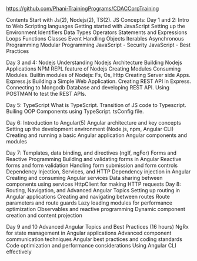 https://github.com/Phani-TrainingPrograms/CDACCorpTraining

Contents
Start with Js(2), Nodejs(2), TS(2).
JS Concepts:
Day 1 and 2:
Intro to Web Scripting languages
Getting started with JavaScript
Setting up the Environment
Identifiers
Data Types
Operators
Statements and Expressions
Loops
Functions
Classes
Event Handling
Objects
Iterables
Asynchronous Programming
Modular Programming
JavaScript - Security
JavaScript - Best Practices

Day 3 and 4:
Nodejs
Understanding Nodejs Architecture
Building Nodejs Applications
NPM
REPL feature of Nodejs
Creating Modules
Consuming Modules. 
Builtin modules of Nodejs: Fs, Os, Http
Creating Server side Apps.
Express.js
Building a Simple Web Application. 
Creating REST API in Express. 
Connecting to Mongodb Database and developing REST API.
Using POSTMAN to test the REST APIs.

Day 5:
TypeScript
What is TypeScript. 
Transition of JS code to Typescript. 
Builing OOP Components using TypeScript. 
tsConfig file. 

Day 6:
Introduction to Angular(5)
Angular architecture and key concepts
Setting up the development environment (Node.js, npm, Angular CLI)
Creating and running a basic Angular application
Angular components and modules

Day 7:
Templates, data binding, and directives (ngIf, ngFor)
Forms and Reactive Programming
Building and validating forms in Angular
Reactive forms and form validation
Handling form submission and form controls
Dependency Injection, Services, and HTTP
Dependency injection in Angular
Creating and consuming Angular services
Data sharing between components using services
HttpClient for making HTTP requests
Day 8:
Routing, Navigation, and Advanced Angular Topics
Setting up routing in Angular applications
Creating and navigating between routes
Route parameters and route guards
Lazy loading modules for performance optimization
Observables and reactive programming
Dynamic component creation and content projection

Day 9 and 10
Advanced Angular Topics and Best Practices (16 hours)
NgRx for state management in Angular applications
Advanced component communication techniques
Angular best practices and coding standards
Code optimization and performance considerations
Using Angular CLI effectively